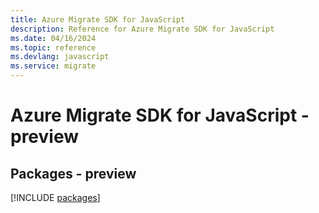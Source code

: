 ```yaml
---
title: Azure Migrate SDK for JavaScript
description: Reference for Azure Migrate SDK for JavaScript
ms.date: 04/16/2024
ms.topic: reference
ms.devlang: javascript
ms.service: migrate
---
```

# Azure Migrate SDK for JavaScript - preview
## Packages - preview
[!INCLUDE [packages](migrate-index.md)]